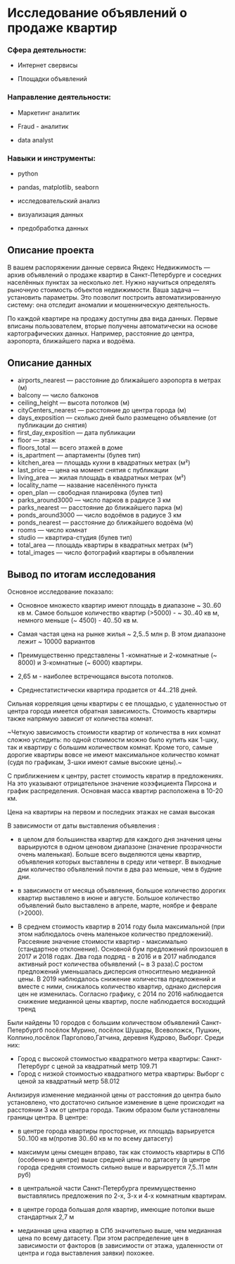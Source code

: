 # Исследование объявлений о продаже квартир

### Сфера деятельности:
- Интернет свервисы

- Площадки объявлений

### Направление деятельности:
- Маркетинг аналитик

- Fraud - аналитик

- data analyst

### Навыки и инструменты:
- python

- pandas, matplotlib, seaborn

- исследовательский анализ

- визуализация данных

- предобработка данных

## Описание проекта

В вашем распоряжении данные сервиса Яндекc Недвижимость — архив объявлений о продаже квартир в Санкт-Петербурге и соседних населённых пунктах за несколько лет. Нужно научиться определять рыночную стоимость объектов недвижимости. Ваша задача — установить параметры. Это позволит построить автоматизированную систему: она отследит аномалии и мошенническую деятельность.

По каждой квартире на продажу доступны два вида данных. Первые вписаны пользователем, вторые получены автоматически на основе картографических данных. Например, расстояние до центра, аэропорта, ближайшего парка и водоёма.


## Описание данных

- airports_nearest — расстояние до ближайшего аэропорта в метрах (м)
- balcony — число балконов
- ceiling_height — высота потолков (м)
- cityCenters_nearest — расстояние до центра города (м)
- days_exposition — сколько дней было размещено объявление (от публикации до снятия)
- first_day_exposition — дата публикации
- floor — этаж
- floors_total — всего этажей в доме
- is_apartment — апартаменты (булев тип)
- kitchen_area — площадь кухни в квадратных метрах (м²)
- last_price — цена на момент снятия с публикации
- living_area — жилая площадь в квадратных метрах (м²)
- locality_name — название населённого пункта
- open_plan — свободная планировка (булев тип)
- parks_around3000 — число парков в радиусе 3 км
- parks_nearest — расстояние до ближайшего парка (м)
- ponds_around3000 — число водоёмов в радиусе 3 км
- ponds_nearest — расстояние до ближайшего водоёма (м)
- rooms — число комнат
- studio — квартира-студия (булев тип)
- total_area — площадь квартиры в квадратных метрах (м²)
- total_images — число фотографий квартиры в объявлении

## Вывод по итогам исследования

Основное исследование показало:

- Основное множесто квартир имеют площадь в диапазоне ~ 30..60 кв м. Самое большое количество квартир (>5000) - ~ 30..40 кв м, немного меньше (~ 4500) - 40..50 кв м.

- Самая частая цена на рынке жилья ~ 2,5..5 млн р. В этом диапазоне лежит ~ 10000 вариантов

- Преимущественно представлены 1 -комнатные и 2-комнатные (~ 8000) и 3-комнатные (~ 6000) квартиры. 

- 2,65 м - наиболее встречющаяся высота потолков. 

- Среднестатистически квартира продается от 44..218 дней.

Сильная корреляция цены квартиры с ее площадью, с удаленностью от центра города имеется обратная зависимость. 
Стоимость квартиры также напрямую зависит от количества комнат.

~Четкую зависимость стоимости квартир от количества в них комнат сложно уследить: по одной стоимости можно было купить как 1-шку, так и квартиру с большим количеством комнат. Кроме того, самые дорогие квартиры вовсе не имеют максимальное количество комнат (судя по графикам, 3-шки имеют самые высокие цены).~

С приближением к центру, растет стоимость квратир в предложениях. На это указывают отрицательное значение коээфициента Пирсона и график распределения. Основная масса квартир расположена в 10-20 км.

Цена на квартиры на первом и последних этажах не самая высокая

В зависимости от даты выставления объявления :

- в целом для большинства квартир для каждого дня значения цены варьируются в одном ценовом диапазоне (значение прозрачности очень маленькая). Больше всего выделяются цены квартир, объявления которых выставлены в среду или четверг. В выходные дни количество объявлений почти в два раз меньше, чем в будние дни.

- в зависимости от месяца объявления, большое количество дорогих квартир выставлено в июне и августе. Большое количество объявлений было выставлено в апреле, марте, ноябре и феврале (>2000).

- В среднем стоимость квартир в 2014 году была максимальной (при этом наблюдалось очень маленькое количество предложений). Рассеяние значение стоимости квартир - максимально (стандартное отклонение). Основной бум предложений произошел в 2017 и 2018 годах. Два года подряд - в 2016 и в 2017 наблюдался активный рост количества объявлений (~ в 3 раза).С ростом предложений уменьшалась дисперсия относитлеьно медианной цены. В 2019 наблюдалось снижение количества предложений и вместе с ними, снижалось количество квартир, однако дисперсия цен не изменилась. Согласно графику, с 2014 по 2016 наблюдается снижение медианной цены квартир, после наблюдается восходщий тренд

Были найдены 10 городов с большим количеством объявлений Санкт-Петербургб посёлок Мурино, посёлок Шушары, Всеволожск,
Пушкин, Колпино,посёлок Парголово,Гатчина, деревня Кудрово, Выборг. Среди них:

- Город с высокой стоимостью квадратного метра квартиры: Санкт-Петербург с ценой за квадратный метр 109.71
- Город с низкой стоимостью квадратного метра квартиры: Выборг с ценой за квадратный метр 58.012

Анлизируя изменение медианной цены от расстояния до центра было установлено, что достаточно сильное изменение в цене происходит на расстоянии 3 км от центра города. Таким образом были установлены границы центра. В центре:

- в центре города квартиры просторные, их площадь варьируется 50..100 кв м(против 30..60 кв м по всему датасету)

- максимум цены смещен вправо, так как стоимость квартиры в СПб (особенно в центре) выше средней цены по датасету (в центре города средняя стоимость сильно выше и варьируется 7,5..11 млн руб)

- в центральной части Санкт-Петербурга преимущественно выставлялись предложения по 2-х, 3-х и 4-х комнатным квартирам.

- в центре города большая доля квартир, имеющие потолки выше стандартных 2,7 м

- медианная цена квартир в СПб значительно выше, чем медианная цена по всему датасету. При этом распределение цен в зависимости от факторов (в зависимости от этажа, удаленности от центра и года выставления заявки) похожее.
